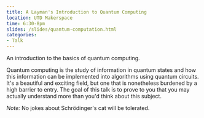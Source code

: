 ```yaml
---
title: A Layman's Introduction to Quantum Computing
location: UTD Makerspace
time: 6:30-8pm
slides: /slides/quantum-computation.html
categories:
- Talk
---
```


An introduction to the basics of quantum computing.

Quantum computing is the study of information in quantum states and how this
information can be implemented into algorithms using quantum circuits. It's a
beautiful and exciting field, but one that is nonetheless burdened by a high
barrier to entry. The goal of this talk is to prove to you that you may
actually understand more than you'd think about this subject.

*Note:* No jokes about Schrödinger's cat will be tolerated.

